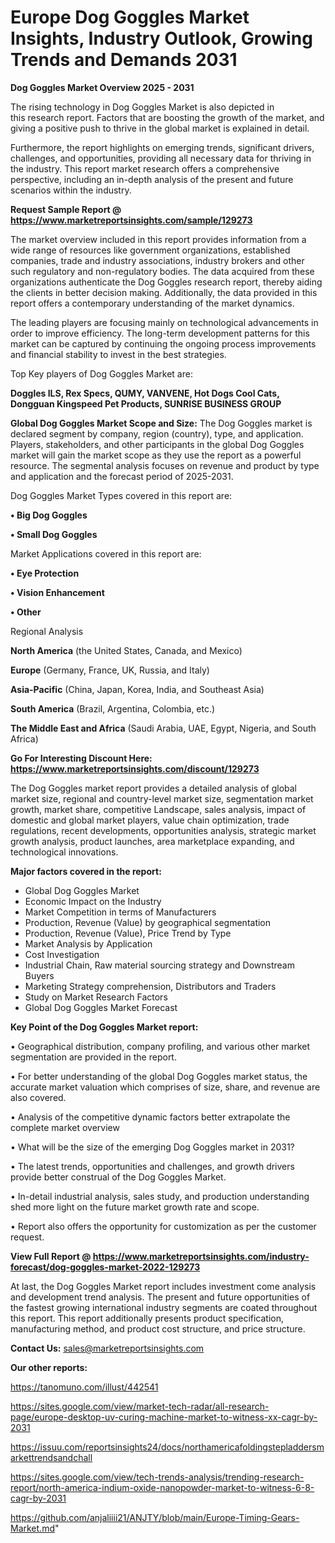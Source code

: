 # Europe Dog Goggles Market Insights, Industry Outlook, Growing Trends and Demands 2031

<Strong> Dog Goggles Market Overview 2025 - 2031</strong>

The rising technology in Dog Goggles Market is also depicted in this research report. Factors that are boosting the growth of the market, and giving a positive push to thrive in the global market is explained in detail.

Furthermore, the report highlights on emerging trends, significant drivers, challenges, and opportunities, providing all necessary data for thriving in the industry. This report market research offers a comprehensive perspective, including an in-depth analysis of the present and future scenarios within the industry.

<strong>Request Sample Report @ <a href=https://www.marketreportsinsights.com/sample/129273>https://www.marketreportsinsights.com/sample/129273</a></strong>

The market overview included in this report provides information from a wide range of resources like government organizations, established companies, trade and industry associations, industry brokers and other such regulatory and non-regulatory bodies. The data acquired from these organizations authenticate the Dog Goggles research report, thereby aiding the clients in better decision making. Additionally, the data provided in this report offers a contemporary understanding of the market dynamics.

The leading players are focusing mainly on technological advancements in order to improve efficiency. The long-term development patterns for this market can be captured by continuing the ongoing process improvements and financial stability to invest in the best strategies.

Top Key players of Dog Goggles Market are:

<strong>Doggles ILS, Rex Specs, QUMY, VANVENE, Hot Dogs Cool Cats, Dongguan Kingspeed Pet Products, SUNRISE BUSINESS GROUP</strong>

<strong><b>Global Dog Goggles Market Scope and Size:</b></strong>
The Dog Goggles market is declared segment by company, region (country), type, and application. Players, stakeholders, and other participants in the global Dog Goggles market will gain the market scope as they use the report as a powerful resource. The segmental analysis focuses on revenue and product by type and application and the forecast period of 2025-2031.

Dog Goggles Market Types covered in this report are:

<strong>• Big Dog Goggles

• Small Dog Goggles</strong>

Market Applications covered in this report are:

<strong>• Eye Protection

• Vision Enhancement

• Other</strong> 

Regional Analysis

<strong>North America</strong> (the United States, Canada, and Mexico)

<strong>Europe</strong> (Germany, France, UK, Russia, and Italy)

<strong>Asia-Pacific</strong> (China, Japan, Korea, India, and Southeast Asia)

<strong>South America</strong> (Brazil, Argentina, Colombia, etc.)

<strong>The Middle East and Africa</strong> (Saudi Arabia, UAE, Egypt, Nigeria, and South Africa)

<strong>Go For Interesting Discount Here: <a href=https://www.marketreportsinsights.com/discount/129273>https://www.marketreportsinsights.com/discount/129273</a></strong>

The Dog Goggles market report provides a detailed analysis of global market size, regional and country-level market size, segmentation market growth, market share, competitive Landscape, sales analysis, impact of domestic and global market players, value chain optimization, trade regulations, recent developments, opportunities analysis, strategic market growth analysis, product launches, area marketplace expanding, and technological innovations.

<strong><b>Major factors covered in the report:</b></strong>
<ul>
  <li>Global Dog Goggles Market </li>
  <li>Economic Impact on the Industry</li>
  <li>Market Competition in terms of Manufacturers</li>
  <li>Production, Revenue (Value) by geographical segmentation</li>
  <li>Production, Revenue (Value), Price Trend by Type</li>
  <li>Market Analysis by Application</li>
  <li>Cost Investigation</li>
  <li>Industrial Chain, Raw material sourcing strategy and Downstream Buyers</li>
  <li>Marketing Strategy comprehension, Distributors and Traders</li>
  <li>Study on Market Research Factors</li>
  <li>Global Dog Goggles Market Forecast</li>
</ul>

<strong><b>Key Point of the Dog Goggles Market report:</b></strong>

• Geographical distribution, company profiling, and various other market segmentation are provided in the report.

• For better understanding of the global Dog Goggles market status, the accurate market valuation which comprises of size, share, and revenue are also covered.

• Analysis of the competitive dynamic factors better extrapolate the complete market overview

• What will be the size of the emerging Dog Goggles market in 2031?

• The latest trends, opportunities and challenges, and growth drivers provide better construal of the Dog Goggles Market.

• In-detail industrial analysis, sales study, and production understanding shed more light on the future market growth rate and scope.

• Report also offers the opportunity for customization as per the customer request.

<strong><b>View Full Report @ <a href=https://www.marketreportsinsights.com/industry-forecast/dog-goggles-market-2022-129273>https://www.marketreportsinsights.com/industry-forecast/dog-goggles-market-2022-129273</a></b></strong>


At last, the Dog Goggles Market report includes investment come analysis and development trend analysis. The present and future opportunities of the fastest growing international industry segments are coated throughout this report. This report additionally presents product specification, manufacturing method, and product cost structure, and price structure.

<strong>Contact Us:</strong>
sales@marketreportsinsights.com

<strong>Our other reports:</strong>

<a href=https://tanomuno.com/illust/442541>https://tanomuno.com/illust/442541</a>

<a href=https://sites.google.com/view/market-tech-radar/all-research-page/europe-desktop-uv-curing-machine-market-to-witness-xx-cagr-by-2031>https://sites.google.com/view/market-tech-radar/all-research-page/europe-desktop-uv-curing-machine-market-to-witness-xx-cagr-by-2031</a>

<a href=https://issuu.com/reportsinsights24/docs/northamericafoldingstepladdersmarkettrendsandchall>https://issuu.com/reportsinsights24/docs/northamericafoldingstepladdersmarkettrendsandchall</a>

<a href=https://sites.google.com/view/tech-trends-analysis/trending-research-report/north-america-indium-oxide-nanopowder-market-to-witness-6-8-cagr-by-2031>https://sites.google.com/view/tech-trends-analysis/trending-research-report/north-america-indium-oxide-nanopowder-market-to-witness-6-8-cagr-by-2031</a>

<a href=https://github.com/anjaliiii21/ANJTY/blob/main/Europe-Timing-Gears-Market.md>https://github.com/anjaliiii21/ANJTY/blob/main/Europe-Timing-Gears-Market.md</a>"
